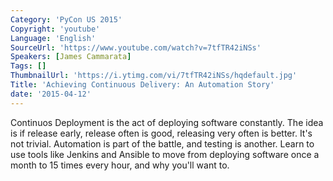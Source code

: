 ```yaml
---
Category: 'PyCon US 2015'
Copyright: 'youtube'
Language: 'English'
SourceUrl: 'https://www.youtube.com/watch?v=7tfTR42iNSs'
Speakers: [James Cammarata]
Tags: []
ThumbnailUrl: 'https://i.ytimg.com/vi/7tfTR42iNSs/hqdefault.jpg'
Title: 'Achieving Continuous Delivery: An Automation Story'
date: '2015-04-12'
---
```

Continuos Deployment is the act of deploying software constantly.  The idea is if release early, release often is good, releasing very often is better.  It's not trivial.   Automation is part of the battle, and testing is another.   Learn to use tools like Jenkins and Ansible to move from deploying software once a month to 15 times every hour, and why you'll want to.
